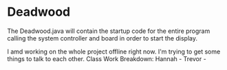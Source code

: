 # Deadwood

The Deadwood.java will contain the startup code for the entire program calling the system controller and board in order to start the display.

I amd working on the whole project offline right now. I'm trying to get some things to talk to each other.
Class Work Breakdown:
Hannah - 
Trevor - 
